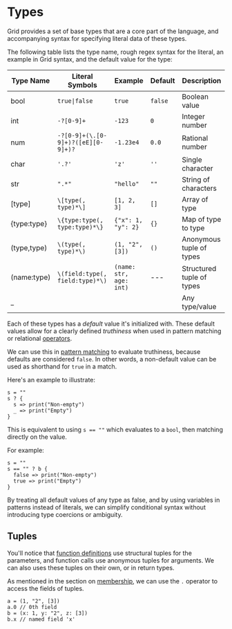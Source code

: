 # Types

Grid provides a set of base types that are a core part of the language, and accompanying syntax for specifying literal data of these types.

The following table lists the type name, rough regex syntax for the literal, an example in Grid syntax, and the default value for the type:

| Type Name | Literal Symbols | Example | Default | Description |
|-----------|-----------------|---------|---------|-------------|
| bool | `true\|false` | `true` | `false` | Boolean value |
| int | `-?[0-9]+` | `-123` | `0` | Integer number |
| num | `-?[0-9]+(\.[0-9]+)?([eE][0-9]+)?` | `-1.23e4` | `0.0` | Rational number |
| char | `'.?'` | `'z'` | `''` | Single character |
| str | `".*"` | `"hello"` | `""` | String of characters |
| [type] | `\[type(, type)*\]` | `[1, 2, 3]` | `[]` | Array of type |
| {type:type} | `\{type:type(, type:type)*\}` | `{"x": 1, "y": 2}` | `{}` | Map of type to type |
| (type,type) | `\(type(, type)*\)` | `(1, "2", [3])` | `()` | Anonymous tuple of types |
| (name:type) | `\(field:type(, field:type)*\)` | `(name: str, age: int)` | --- | Structured tuple of types |
| _ |  |  |  | Any type/value |

Each of these types has a *default* value it's initialized with. These default values allow for a clearly defined *truthiness* when used in pattern matching or relational [operators](operators.md).

We can use this in [pattern matching](flow-control.md) to evaluate truthiness, because defaults are considered `false`. In other words, a non-default value can be used as shorthand for `true` in a match.

Here's an example to illustrate:

```
s = ""
s ? {
  s => print("Non-empty")
  _ => print("Empty")
}
```

This is equivalent to using `s == ""` which evaluates to a `bool`, then matching directly on the value.

For example:

```
s = ""
s == "" ? b {
  false => print("Non-empty")
  true => print("Empty")
}
```

By treating all default values of any type as false, and by using variables in patterns instead of literals, we can simplify conditional syntax without introducing type coercions or ambiguity.

## Tuples

You'll notice that [function definitions](functions.md) use structural tuples for the parameters, and function calls use anonymous tuples for arguments. We can also uses these tuples on their own, or in return types.

As mentioned in the section on [membership](membership.md), we can use the `.` operator to access the fields of tuples.

```
a = (1, "2", [3])
a.0 // 0th field
b = (x: 1, y: "2", z: [3])
b.x // named field 'x'
```
